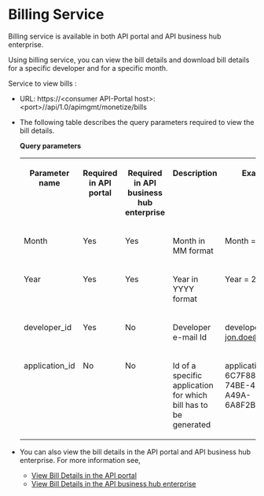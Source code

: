 <!-- loio1e20fb575ad644399a7af8e1c4f423d0 -->

# Billing Service

Billing service is available in both API portal and API business hub enterprise.

Using billing service, you can view the bill details and download bill details for a specific developer and for a specific month.

Service to view bills :

-   URL: https://<consumer API-Portal host\>:<port\>//api/1.0/apimgmt/monetize/bills

-   The following table describes the query parameters required to view the bill details.

    **Query parameters**


    <table>
    <tr>
    <th valign="top">

    Parameter name
    
    </th>
    <th valign="top">

    Required in API portal
    
    </th>
    <th valign="top">

    Required in API business hub enterprise 
    
    </th>
    <th valign="top">

    Description
    
    </th>
    <th valign="top">

    Example
    
    </th>
    </tr>
    <tr>
    <td valign="top">
    
    Month
    
    </td>
    <td valign="top">
    
    Yes
    
    </td>
    <td valign="top">
    
    Yes
    
    </td>
    <td valign="top">
    
    Month in MM format
    
    </td>
    <td valign="top">
    
    Month = 03
    
    </td>
    </tr>
    <tr>
    <td valign="top">
    
    Year
    
    </td>
    <td valign="top">
    
    Yes
    
    </td>
    <td valign="top">
    
    Yes
    
    </td>
    <td valign="top">
    
    Year in YYYY format
    
    </td>
    <td valign="top">
    
    Year = 2017
    
    </td>
    </tr>
    <tr>
    <td valign="top">
    
    developer\_id
    
    </td>
    <td valign="top">
    
    Yes
    
    </td>
    <td valign="top">
    
    No
    
    </td>
    <td valign="top">
    
    Developer e-mail Id
    
    </td>
    <td valign="top">
    
    developer\_id = jon.doe@sap.com
    
    </td>
    </tr>
    <tr>
    <td valign="top">
    
    application\_id
    
    </td>
    <td valign="top">
    
    No
    
    </td>
    <td valign="top">
    
    No
    
    </td>
    <td valign="top">
    
    Id of a specific application for which bill has to be generated
    
    </td>
    <td valign="top">
    
    application\_id = 6C7F88BB-74BE-4CCC-A49A-6A8F2BF1EAC1
    
    </td>
    </tr>
    </table>
    
-   You can also view the bill details in the API portal and API business hub enterprise. For more information see,

    -   [View Bill Details in the API portal](view-bill-details-in-the-api-portal-2378110.md)
    -   [View Bill Details in the API business hub enterprise](view-bill-details-in-the-api-business-hub-enterprise-4ddac67.md)


